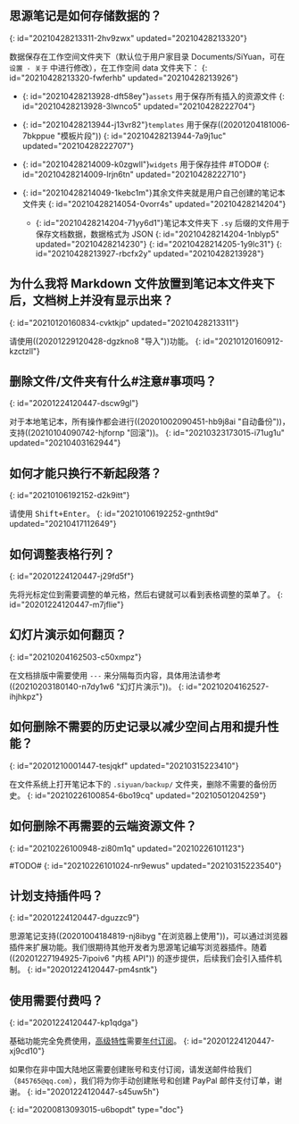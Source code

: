## 思源笔记是如何存储数据的？
{: id="20210428213311-2hv9zwx" updated="20210428213320"}

数据保存在工作空间文件夹下（默认位于用户家目录 Documents/SiYuan，可在 `设置 - 关于` 中进行修改），在工作空间 data 文件夹下：
{: id="20210428213320-fwferhb" updated="20210428213926"}

* {: id="20210428213928-dft58ey"}`assets` 用于保存所有插入的资源文件
  {: id="20210428213928-3lwnco5" updated="20210428222704"}
* {: id="20210428213944-j13vr82"}`templates` 用于保存((20201204181006-7bkppue "模板片段"))
  {: id="20210428213944-7a9j1uc" updated="20210428222707"}
* {: id="20210428214009-k0zgwll"}`widgets` 用于保存挂件 #TODO#
  {: id="20210428214009-lrjn6tn" updated="20210428222710"}
* {: id="20210428214049-1kebc1m"}其余文件夹就是用户自己创建的笔记本文件夹
  {: id="20210428214054-0vorr4s" updated="20210428214204"}

  * {: id="20210428214204-71yy6d1"}笔记本文件夹下 `.sy` 后缀的文件用于保存文档数据，数据格式为 JSON
    {: id="20210428214204-1nblyp5" updated="20210428214230"}
  {: id="20210428214205-1y9lc31"}
{: id="20210428213927-rbcfx2y" updated="20210428213928"}

## 为什么我将 Markdown 文件放置到笔记本文件夹下后，文档树上并没有显示出来？
{: id="20210120160834-cvktkjp" updated="20210428213311"}

请使用((20201229120428-dgzkno8 "导入"))功能。
{: id="20210120160912-kzctzll"}

## 删除文件/文件夹有什么#注意#事项吗？
{: id="20201224120447-dscw9gl"}

对于本地笔记本，所有操作都会进行((20201002090451-hb9j8ai "自动备份"))，支持((20210104090742-hjfornp "回滚"))。
{: id="20210323173015-i71ug1u" updated="20210403162944"}

## 如何才能只换行不新起段落？
{: id="20210106192152-d2k9itt"}

请使用 <kbd>Shift+Enter</kbd>。
{: id="20210106192252-gntht9d" updated="20210417112649"}

## 如何调整表格行列？
{: id="20201224120447-j29fd5f"}

先将光标定位到需要调整的单元格，然后右键就可以看到表格调整的菜单了。
{: id="20201224120447-m7jflie"}

## 幻灯片演示如何翻页？
{: id="20210204162503-c50xmpz"}

在文档排版中需要使用 `---` 来分隔每页内容，具体用法请参考((20210203180140-n7dy1w6 "幻灯片演示"))。
{: id="20210204162527-ihjhkpz"}

## 如何删除不需要的历史记录以减少空间占用和提升性能？
{: id="20201210001447-tesjqkf" updated="20210315223410"}

在文件系统上打开笔记本下的 `.siyuan/backup/` 文件夹，删除不需要的备份历史。
{: id="20210226100854-6bo19cq" updated="20210501204259"}

## 如何删除不再需要的云端资源文件？
{: id="20210226100948-zi80m1q" updated="20210226101123"}

#TODO#
{: id="20210226101024-nr9ewus" updated="20210315223540"}

## 计划支持插件吗？
{: id="20201224120447-dguzzc9"}

思源笔记支持((20201004184819-nj8ibyg "在浏览器上使用"))，可以通过浏览器插件来扩展功能。我们很期待其他开发者为思源笔记编写浏览器插件。随着((20201227194925-7ipoiv6 "内核 API")) 的逐步提供，后续我们会引入插件机制。
{: id="20201224120447-pm4sntk"}

## 使用需要付费吗？
{: id="20201224120447-kp1qdga"}

基础功能完全免费使用，[高级特性](https://b3log.org/siyuan/advanced_features.html)需要[年付订阅](https://b3log.org/siyuan/pricing.html)。
{: id="20201224120447-xj9cd10"}

如果你在非中国大陆地区需要创建账号和支付订阅，请发送邮件给我们（`845765@qq.com`），我们将为你手动创建账号和创建 PayPal 邮件支付订单，谢谢。
{: id="20201224120447-s45uw5h"}


{: id="20200813093015-u6bopdt" type="doc"}
